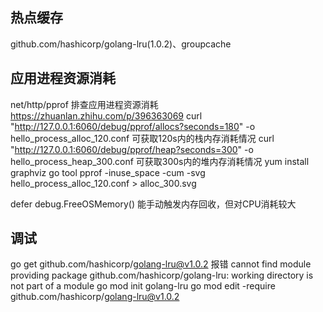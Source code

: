 ## 热点缓存
github.com/hashicorp/golang-lru(1.0.2)、groupcache

## 应用进程资源消耗
net/http/pprof 排查应用进程资源消耗
https://zhuanlan.zhihu.com/p/396363069
curl "http://127.0.0.1:6060/debug/pprof/allocs?seconds=180" -o hello_process_alloc_120.conf 可获取120s内的栈内存消耗情况
curl "http://127.0.0.1:6060/debug/pprof/heap?seconds=300" -o hello_process_heap_300.conf 可获取300s内的堆内存消耗情况
yum install graphviz
go tool pprof -inuse_space -cum -svg hello_process_alloc_120.conf > alloc_300.svg

defer debug.FreeOSMemory() 能手动触发内存回收，但对CPU消耗较大




## 调试
go get github.com/hashicorp/golang-lru@v1.0.2
报错 cannot find module providing package github.com/hashicorp/golang-lru: working directory is not part of a module
go mod init golang-lru
go mod edit -require github.com/hashicorp/golang-lru@v1.0.2